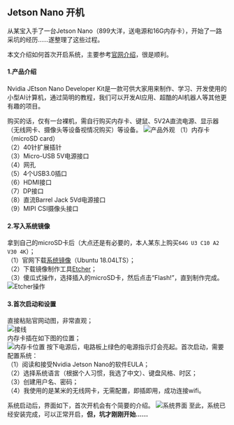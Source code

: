 Jetson Nano 开机
---
从某宝入手了一台Jetson Nano（899大洋，送电源和16G内存卡），开始了一路采坑的经历......遂整理了这些过程。

本文介绍如何首次开启系统，主要参考[官网介绍](https://developer.nvidia.com/embedded/learn/get-started-jetson-nano-devkit)，很是顺利。
#### 1.产品介绍
Nvidia JEtson Nano Developer Kit是一款可供大家用来制作、学习、开发使用的小型AI计算机，通过简明的教程，我们可以开发AI应用、超酷的AI机器人等其他更有趣的项目。

购买的话，仅有一台裸机，需自行购买内存卡、键鼠、5V2A直流电源、显示器（无线网卡、摄像头等设备视情况购买）等设备。
![产品外观](https://img-blog.csdnimg.cn/201904281907141.png?x-oss-process=image/watermark,type_ZmFuZ3poZW5naGVpdGk,shadow_10,text_aHR0cHM6Ly9ibG9nLmNzZG4ubmV0L3UwMTM2MTcyMjk=,size_16,color_FFFFFF,t_70)
（1）内存卡（microSD card）  
（2）40针扩展插针  
（3）Micro-USB 5V电源接口  
（4）网孔  
（5）4个USB3.0插口  
（6）HDMI接口  
（7）DP接口  
（8）直流Barrel Jack 5Vd电源接口  
（9）MIPI CSI摄像头接口  
#### 2.写入系统镜像
拿到自己的microSD卡后（大点还是有必要的，本人某东上购买```64G U3 C10 A2 V30 4K```）；    
（1）官网下载[系统镜像](https://developer.nvidia.com/embedded/dlc/jetson-nano-dev-kit-sd-card-image)（Ubuntu 18.04LTS）；  
（2）下载镜像制作工具[Etcher](https://www.balena.io/etcher)；  
（3）傻瓜式操作，选择插入的microSD卡，然后点击“Flash!”，直到制作完成。  
![Etcher操作](https://img-blog.csdnimg.cn/20190428192251304.png?x-oss-process=image/watermark,type_ZmFuZ3poZW5naGVpdGk,shadow_10,text_aHR0cHM6Ly9ibG9nLmNzZG4ubmV0L3UwMTM2MTcyMjk=,size_16,color_FFFFFF,t_70)
#### 3.首次启动和设置
直接粘贴官网动图，非常直观；  
![接线](https://img-blog.csdnimg.cn/20190428192655398.gif)  
内存卡插在如下图的位置；  
![内存卡位置](https://img-blog.csdnimg.cn/2019042819275424.png?x-oss-process=image/watermark,type_ZmFuZ3poZW5naGVpdGk,shadow_10,text_aHR0cHM6Ly9ibG9nLmNzZG4ubmV0L3UwMTM2MTcyMjk=,size_16,color_FFFFFF,t_70)
按下电源后，电路板上绿色的电源指示灯会亮起。首次启动，需要配置系统：  
（1）阅读和接受Nvidia Jetson Nano的软件EULA；  
（2）选择系统语言（根据个人习惯，我选了中文）、键盘风格、时区；  
（3）创建用户名、密码；  
（4）我使用的是某米的无线网卡，无需配置，即插即用，成功连接wifi。  

系统启动后，界面如下，首次开机会有个简要的介绍。
![系统界面](https://img-blog.csdnimg.cn/20190428193320457.png?x-oss-process=image/watermark,type_ZmFuZ3poZW5naGVpdGk,shadow_10,text_aHR0cHM6Ly9ibG9nLmNzZG4ubmV0L3UwMTM2MTcyMjk=,size_16,color_FFFFFF,t_70)
至此，系统已经安装完成，可以正常开启，**但，坑才刚刚开始......**

